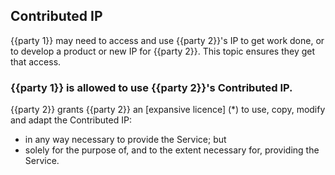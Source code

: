 ## Contributed IP

{{party 1}} may need to access and use {{party 2}}'s IP to get work done, or to develop a product or new IP for {{party 2}}. This topic ensures they get that access.

### {{party 1}} is allowed to use {{party 2}}'s Contributed IP.

{{party 2}} grants {{party 2}} an [expansive licence] (*) to use, copy, modify and adapt the Contributed IP:
- in any way necessary to provide the Service; but
- solely for the purpose of, and to the extent necessary for, providing the Service. 

